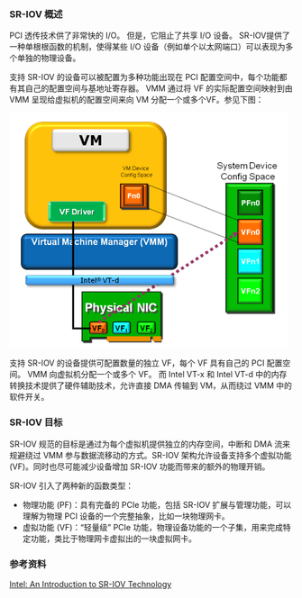 ### SR-IOV 概述

PCI 透传技术供了非常快的 I/O。 但是，它阻止了共享 I/O 设备。 SR-IOV提供了一种单根根函数的机制，使得某些 I/O 设备（例如单个以太网端口）可以表现为多个单独的物理设备。

支持 SR-IOV 的设备可以被配置为多种功能出现在 PCI 配置空间中，每个功能都有其自己的配置空间与基地址寄存器。 VMM 通过将 VF 的实际配置空间映射到由 VMM 呈现给虚拟机的配置空间来向 VM 分配一个或多个VF。参见下图：

![](/images/basis/sr_iov.png)

支持 SR-IOV 的设备提供可配置数量的独立 VF，每个 VF 具有自己的 PCI 配置空间。 VMM 向虚拟机分配一个或多个 VF。 而 Intel VT-x 和 Intel VT-d 中的内存转换技术提供了硬件辅助技术，允许直接 DMA 传输到 VM，从而绕过 VMM 中的软件开关。

### SR-IOV 目标

SR-IOV 规范的目标是通过为每个虚拟机提供独立的内存空间，中断和 DMA 流来规避绕过 VMM 参与数据流移动的方式。SR-IOV 架构允许设备支持多个虚拟功能 (VF)。同时也尽可能减少设备增加 SR-IOV 功能而带来的额外的物理开销。

SR-IOV 引入了两种新的函数类型：
- 物理功能 (PF)：具有完备的 PCIe 功能，包括 SR-IOV 扩展与管理功能，可以理解为物理 PCI 设备的一个完整抽象，比如一块物理网卡。
- 虚拟功能 (VF)：“轻量级” PCIe 功能，物理设备功能的一个子集，用来完成特定功能，类比于物理网卡虚拟出的一块虚拟网卡。

### 参考资料

[Intel: An Introduction to SR-IOV Technology](http://www.intel.com/content/www/us/en/pci-express/pci-sig-sr-iov-primer-sr-iov-technology-paper.html)